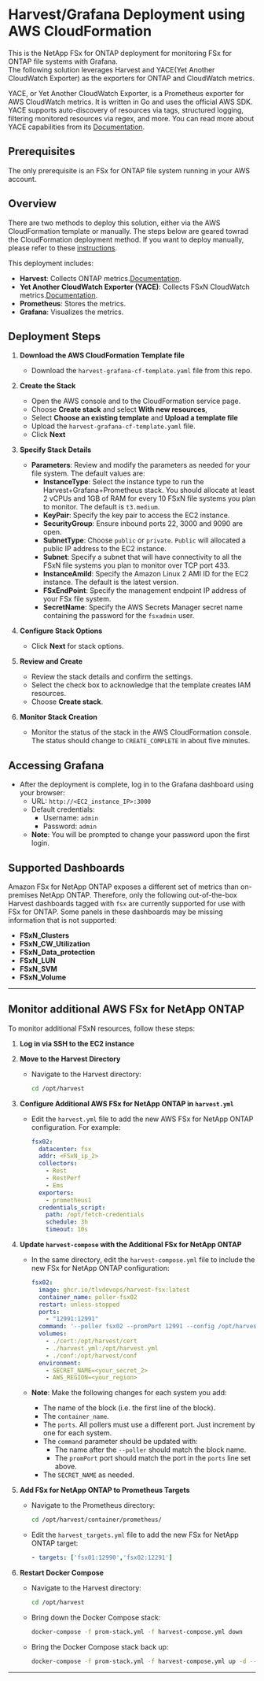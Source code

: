 # Harvest/Grafana Deployment using AWS CloudFormation
This is the NetApp FSx for ONTAP deployment for monitoring FSx for ONTAP file systems with Grafana.  
The following solution leverages Harvest and YACE(Yet Another CloudWatch Exporter) as the exporters for ONTAP and CloudWatch metrics.

YACE, or Yet Another CloudWatch Exporter, is a Prometheus exporter for AWS CloudWatch metrics. It is written in
Go and uses the official AWS SDK. YACE supports auto-discovery of resources via tags, structured logging,
filtering monitored resources via regex, and more. You can read more about YACE capabilities from its
[Documentation](https://github.com/prometheus-community/yet-another-cloudwatch-exporter).

## Prerequisites
The only prerequisite is an FSx for ONTAP file system running in your AWS account.

## Overview

There are two methods to deploy this solution, either via the AWS CloudFormation template or manually.
The steps below are geared towrad the CloudFormation deployment method. If you want to deploy manually,
please refer to these [instructions](README-Manual.md).

This deployment includes:
- **Harvest**: Collects ONTAP metrics.[Documentation](https://github.com/NetApp/harvest).
- **Yet Another CloudWatch Exporter (YACE)**: Collects FSxN CloudWatch metrics.[Documentation](https://github.com/prometheus-community/yet-another-cloudwatch-exporter).
- **Prometheus**: Stores the metrics.
- **Grafana**: Visualizes the metrics.

## Deployment Steps

1. **Download the AWS CloudFormation Template file**
   - Download the `harvest-grafana-cf-template.yaml` file from this repo.

2. **Create the Stack**
   - Open the AWS console and to the CloudFormation service page.
   - Choose **Create stack** and select **With new resources**, 
   - Select **Choose an existing template** and **Upload a template file** 
   - Upload the `harvest-grafana-cf-template.yaml` file.
   - Click **Next**

3. **Specify Stack Details**
   - **Parameters**: Review and modify the parameters as needed for your file system. The default values are:
     - **InstanceType**: Select the instance type to run the Harvest+Grafana+Prometheus stack. You should allocate at least 2 vCPUs and 1GB of RAM for every 10 FSxN file systems you plan to monitor. The default is `t3.medium`.
     - **KeyPair**: Specify the key pair to access the EC2 instance.
     - **SecurityGroup**: Ensure inbound ports 22, 3000 and 9090 are open.
     - **SubnetType**: Choose `public` or `private`. `Public` will allocated a public IP address to the EC2 instance.
     - **Subnet**: Specify a subnet that will have connectivity to all the FSxN file systems you plan to monitor over TCP port 433.
     - **InstanceAmiId**: Specify the Amazon Linux 2 AMI ID for the EC2 instance. The default is the latest version.
     - **FSxEndPoint**: Specify the management endpoint IP address of your FSx file system.
     - **SecretName**: Specify the AWS Secrets Manager secret name containing the password for the `fsxadmin` user.

4. **Configure Stack Options**
   - Click **Next** for stack options.

5. **Review and Create**
   - Review the stack details and confirm the settings.
   - Select the check box to acknowledge that the template creates IAM resources.
   - Choose **Create stack**.

6. **Monitor Stack Creation**
   - Monitor the status of the stack in the AWS CloudFormation console. The status should change to `CREATE_COMPLETE` in about five minutes.

## Accessing Grafana

- After the deployment is complete, log in to the Grafana dashboard using your browser:
  - URL: `http://<EC2_instance_IP>:3000`
  - Default credentials:
    - Username: `admin`
    - Password: `admin`
  - **Note**: You will be prompted to change your password upon the first login.

## Supported Dashboards

Amazon FSx for NetApp ONTAP exposes a different set of metrics than on-premises NetApp ONTAP. 
Therefore, only the following out-of-the-box Harvest dashboards tagged with `fsx` are currently supported for use with FSx for ONTAP. 
Some panels in these dashboards may be missing information that is not supported:

- **FSxN_Clusters**
- **FSxN_CW_Utilization**
- **FSxN_Data_protection**
- **FSxN_LUN**
- **FSxN_SVM**
- **FSxN_Volume**

---

## Monitor additional AWS FSx for NetApp ONTAP

To monitor additional FSxN resources, follow these steps:

1. **Log in via SSH to the EC2 instance**

2. **Move to the Harvest Directory**
   - Navigate to the Harvest directory:
     ```bash
     cd /opt/harvest
     ```

3. **Configure Additional AWS FSx for NetApp ONTAP in `harvest.yml`**
   - Edit the `harvest.yml` file to add the new AWS FSx for NetApp ONTAP configuration. For example:
   
     ```yaml
     fsx02:
       datacenter: fsx
       addr: <FSxN_ip_2>
       collectors:
         - Rest
         - RestPerf
         - Ems
       exporters:
         - prometheus1
       credentials_script:
         path: /opt/fetch-credentials
         schedule: 3h
         timeout: 10s
     ```

4. **Update `harvest-compose` with the Additional FSx for NetApp ONTAP**
   - In the same directory, edit the `harvest-compose.yml` file to include the new FSx for NetApp ONTAP configuration:
	 
	 ```yaml
     fsx02:
       image: ghcr.io/tlvdevops/harvest-fsx:latest
       container_name: poller-fsx02
       restart: unless-stopped
       ports:
         - "12991:12991"
       command: '--poller fsx02 --promPort 12991 --config /opt/harvest.yml'
       volumes:
         - ./cert:/opt/harvest/cert
         - ./harvest.yml:/opt/harvest.yml
         - ./conf:/opt/harvest/conf
       environment:
         - SECRET_NAME=<your_secret_2>
         - AWS_REGION=<your_region>
     ```
   - **Note**: Make the following changes for each system you add:

       - The name of the block (i.e. the first line of the block).
       - The `container_name`.
       - The `ports`. All pollers must use a different port. Just increment by one for each system.
       - The `command` parameter should be updated with:
           - The name after the `--poller` should match the block name.
           - The `promPort` port should match the port in the `ports` line set above.
       - The `SECRET_NAME` as needed.

5. **Add FSx for NetApp ONTAP to Prometheus Targets**
    - Navigate to the Prometheus directory:
      ```bash
      cd /opt/harvest/container/prometheus/
      ```
    - Edit the `harvest_targets.yml` file to add the new FSx for NetApp ONTAP target:
      ```yaml
      - targets: ['fsx01:12990','fsx02:12291']
      ```

6. **Restart Docker Compose**
    - Navigate to the Harvest directory:
	  ```bash
	  cd /opt/harvest
	  ``` 
    - Bring down the Docker Compose stack:
      ```bash
      docker-compose -f prom-stack.yml -f harvest-compose.yml down
      ```
    - Bring the Docker Compose stack back up:
      ```bash
      docker-compose -f prom-stack.yml -f harvest-compose.yml up -d --remove-orphans
      ```
---
